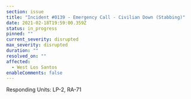 ```yaml
---
section: issue
title: "Incident #0139 - Emergency Call - Civilian Down (Stabbing)"
date: 2021-02-18T19:59:00.359Z
status: in_progress
pinned: ""
current_severity: disrupted
max_severity: disrupted
duration: ""
resolved_on: ""
affected:
  - West Los Santos
enableComments: false
---
```

Responding Units: LP-2, RA-71